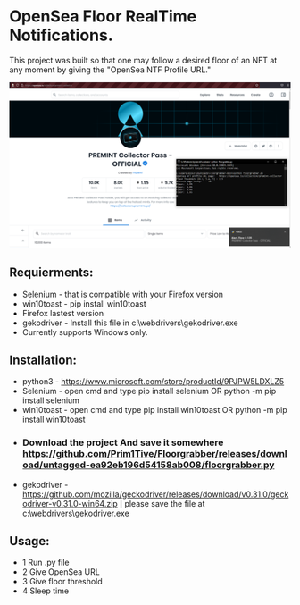 # OpenSea Floor RealTime Notifications.

This project was built so that one may follow a desired floor of an NFT at any moment by giving the "OpenSea NTF Profile URL."

<p align="center">
<img src="demo.png"/>
</p>


## Requierments:

- Selenium - that is compatible with your Firefox  version
- win10toast - pip install win10toast
- Firefox lastest version
- gekodriver - Install this file in c:\webdrivers\gekodriver.exe
- Currently supports Windows only.

## Installation:

- python3 - https://www.microsoft.com/store/productId/9PJPW5LDXLZ5
- Selenium - open cmd and type pip install selenium OR python -m pip install selenium
- win10toast - open cmd and type pip install win10toast OR python -m pip install win10toast
- ### Download the project And save it somewhere https://github.com/Prim1Tive/Floorgrabber/releases/download/untagged-ea92eb196d54158ab008/floorgrabber.py
- gekodriver - https://github.com/mozilla/geckodriver/releases/download/v0.31.0/geckodriver-v0.31.0-win64.zip | please save the file at c:\webdrivers\gekodriver.exe


## Usage:

- 1 Run .py file
- 2 Give OpenSea URL
- 3 Give floor threshold
- 4 Sleep time

